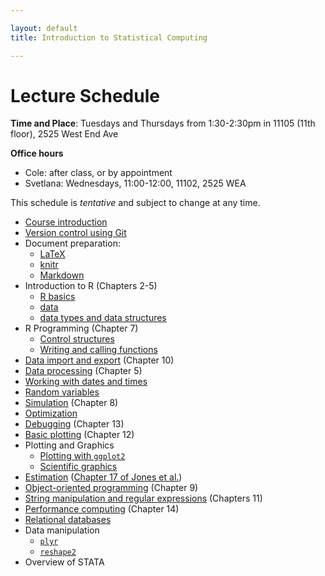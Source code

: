 ```yaml
---

layout: default
title: Introduction to Statistical Computing

---
```


# Lecture Schedule

**Time and Place**: Tuesdays and Thursdays from 1:30-2:30pm in 11105 (11th floor), 2525 West End Ave

**Office hours**

* Cole: after class, or by appointment
* Svetlana: Wednesdays, 11:00-12:00, 11102, 2525 WEA

This schedule is *tentative* and subject to change at any time.

* [Course introduction](https://dl.dropboxusercontent.com/u/5044136/Bios301/lecture1_intro.html)
* [Version control using Git](https://dl.dropboxusercontent.com/u/5044136/Bios301/lecture2_git.html)
* Document preparation:
    - [LaTeX](https://dl.dropboxusercontent.com/u/5044136/Bios301/lecture3_latex.html)
    - [knitr](https://dl.dropboxusercontent.com/u/5044136/Bios301/lecture3_knitr.html)
    - [Markdown](https://dl.dropboxusercontent.com/u/5044136/Bios301/lecture3_markdown.html)
* Introduction to R (Chapters 2-5)
    - [R basics](https://dl.dropboxusercontent.com/u/5044136/Bios301/lecture4_rbasics.html)
    - [data](https://dl.dropboxusercontent.com/u/5044136/Bios301/lecture4_numbers.html)
    - [data types and data structures](https://dl.dropboxusercontent.com/u/5044136/Bios301/lecture4_data_structures.html)
* R Programming (Chapter 7)
    - [Control structures](https://dl.dropboxusercontent.com/u/5044136/Bios301/lecture5_control_structures.html)
    - [Writing and calling functions](https://dl.dropboxusercontent.com/u/5044136/Bios301/lecture5_functions.html)
* [Data import and export](https://dl.dropbox.com/u/233041/Bios301/lecture5_import_export.html)
    (Chapter 10)
* [Data processing](https://dl.dropbox.com/u/233041/Bios301/lecture5_data_processing.html)
    (Chapter 5)
* [Working with dates and times](https://dl.dropbox.com/u/233041/Bios301/lecture5_datetime.html)
* [Random variables](https://dl.dropbox.com/u/233041/Bios301/lecture6_random_variables.html)
* [Simulation](https://dl.dropbox.com/u/233041/Bios301/lecture6_simulation.html) (Chapter 8)
* [Optimization](https://dl.dropbox.com/u/233041/Bios301/lecture7_optimization.html)
* [Debugging](https://dl.dropbox.com/u/233041/Bios301/lecture8_debugging.html) (Chapter 13)
* [Basic plotting](https://dl.dropbox.com/u/233041/Bios301/lecture8_plotting.html) (Chapter 12)
* Plotting and Graphics
    - [Plotting with `ggplot2`](https://dl.dropbox.com/u/233041/Bios301/lecture9_ggplot2.html)
    - [Scientific graphics](https://dl.dropbox.com/u/233041/Bios301/lecture9_viz.html)
* [Estimation](https://dl.dropbox.com/u/233041/Bios301/lecture10_estimation.html)
    ([Chapter 17 of Jones et al.](https://dl.dropboxusercontent.com/u/233041/Bios301/Jones%202009%20%28Ch.17%29.pdf))
* [Object-oriented programming](https://dl.dropbox.com/u/233041/Bios301/lecture10_oop.html) (Chapter 9)
* [String manipulation and regular expressions](https://dl.dropbox.com/u/233041/Bios301/lecture11_regex.html) (Chapters 11)
* [Performance computing](https://dl.dropbox.com/u/233041/Bios301/lecture11_performance.html) (Chapter 14)
* [Relational databases](https://dl.dropbox.com/u/233041/Bios301/lecture12_db.html)
* Data manipulation
    - [`plyr`](https://dl.dropbox.com/u/233041/Bios301/lecture12_plyr.html)
    - [`reshape2`](https://dl.dropbox.com/u/233041/Bios301/lecture12_reshape.html)
* Overview of STATA
